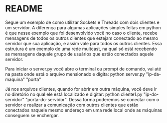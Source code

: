 # README #

Segue um exemplo de como utilizar Sockets e Threads com dois clientes e um servidor. A diferença para algumas aplicações simples feitas em python é que nesse exemplo que foi desenvolvido você no caso o cliente, recebe mensagens de todos os outros clientes que estejam conectado ao mesmo servidor que sua aplicação, e assim vale para todos os outros clientes. Essa estrutura é um exemplo de uma rede multcast, na qual só está recebendo as mensagens daquele grupo de usuários que estão conectados aquele servidor. 

Para iniciar o server.py você abre o terminal ou prompt de comando, vai até na pasta onde está o arquivo mensionado e digita: python server.py "ip-da-maquina" "porta"

Já nos arquivos clientes, quando for abrir em outra máquina, você deve ir no diretório no qual ele está localizado e digitar: python cliente1.py "ip-do-servidor" "porta-do-servidor". Dessa forma poderemos se conectar com o servidor e realizar a comunicação com outros clientes que estão conectados naquele mesmo endereço em uma rede local onde as máquinas conseguem se enchergar.